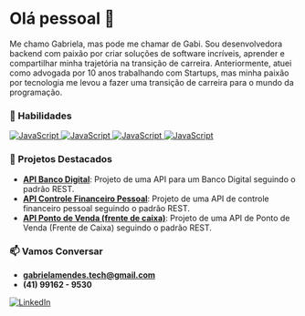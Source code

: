 # Olá pessoal 👋

Me chamo Gabriela, mas pode me chamar de Gabi. Sou desenvolvedora backend com paixão por criar soluções de software incríveis, aprender e compartilhar minha trajetória na transição de carreira. 
Anteriormente, atuei como advogada por 10 anos trabalhando com Startups, mas minha paixão por tecnologia me levou a fazer uma transição de carreira para o mundo da programação.

### 🚀 Habilidades

<a href="" target="_blank">
  <img src="https://img.shields.io/badge/JavaScript-323330?style=for-the-badge&logo=javascript&logoColor=F7DF1E" alt="JavaScript">
</a>
<a href="" target="_blank">
  <img src="https://img.shields.io/badge/Node%20js-339933?style=for-the-badge&logo=nodedotjs&logoColor=white" alt="JavaScript">
</a>
<a href="" target="_blank">
  <img src="https://img.shields.io/badge/Python-FFD43B?style=for-the-badge&logo=python&logoColor=blue" alt="JavaScript">
</a>
<a href="" target="_blank">
  <img src="https://img.shields.io/badge/json-5E5C5C?style=for-the-badge&logo=json&logoColor=white" alt="JavaScript">
</a>

### 🚀 Projetos Destacados

- [**API Banco Digital**](https://github.com/GabrielaMendex/api-rest-conta-digital): Projeto de uma API para um Banco Digital seguindo o padrão REST.
- [**API Controle Financeiro Pessoal**](https://github.com/GabrielaMendex/api_controle_financeiro_pessoal): Projeto de uma API de controle financeiro pessoal seguindo o padrão REST.
- [**API Ponto de Venda (frente de caixa)**](https://github.com/GabrielaMendex/api.pontodevendas): Projeto de uma API de Ponto de Venda (Frente de Caixa) seguindo o padrão REST.

### 📫 Vamos Conversar

-   **gabrielamendes.tech@gmail.com**
-    **(41) 99162 - 9530** 

<a href="https://www.linkedin.com/in/gabrielamendesdealmeida" target="_blank">
  <img src="https://img.shields.io/badge/LinkedIn-0077B5?style=for-the-badge&logo=linkedin&logoColor=white" alt="LinkedIn">
</a>

